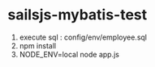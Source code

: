 # sailsjs-mybatis-test

1) execute sql : config/env/employee.sql
2) npm install
3) NODE_ENV=local node app.js
